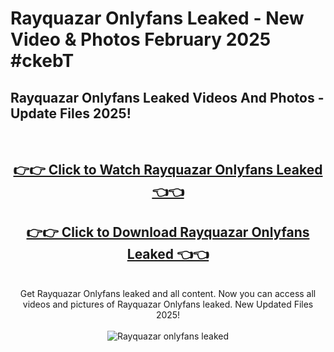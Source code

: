 # Rayquazar Onlyfans Leaked - New Video & Photos February 2025 #ckebT

<h2>Rayquazar Onlyfans Leaked Videos And Photos - Update Files 2025!</h2>
<br>
<div align="center">
<h2><a href="https://links2leaks.com?utm_source=rayquazar&utm_medium=git102" rel="nofollow">👉👉 Click to Watch Rayquazar Onlyfans Leaked 👈👈</a></h2>
<h2><a href="https://links2leaks.com?utm_source=rayquazar&utm_medium=git102" rel="nofollow">👉👉 Click to Download Rayquazar Onlyfans Leaked 👈👈</a></h2>
<br>
Get Rayquazar Onlyfans leaked and all content. Now you can access all videos and pictures of Rayquazar Onlyfans leaked. New Updated Files 2025!
<br>
<br>
<a href="https://links2leaks.com?utm_source=rayquazar&utm_medium=git102" rel="nofollow" data-target="animated-image.originalLink"><img src="https://i.ibb.co/Gkj2r4b/banner.png" alt="Rayquazar onlyfans leaked" style="max-width: 100%; display: inline-block;" data-target="animated-image.originalImage"></a>
</div>
<br>
